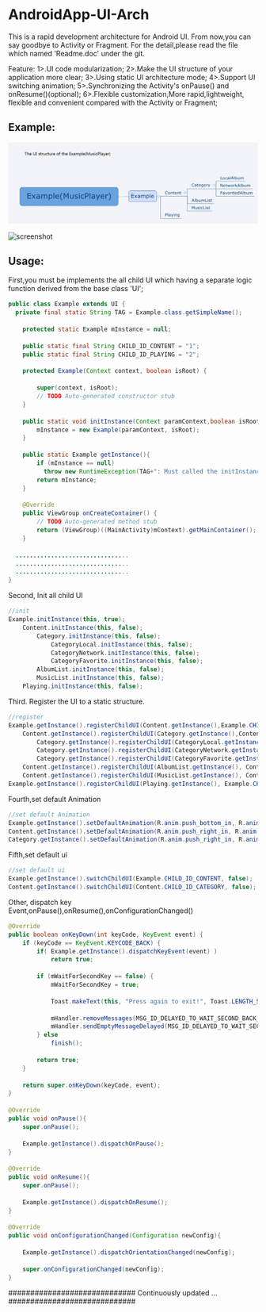 # AndroidApp-UI-Arch
This is a rapid development architecture for Android UI. From now,you can say goodbye to Activity or Fragment.
For the detail,please read the file which named 'Readme.doc' under the git.

Feature:
1>.UI code modularization;
2>.Make the UI structure of your application more clear;
3>.Using static UI architecture mode;
4>.Support UI switching animation;
5>.Synchronizing the Activity's onPause() and onResume()(optional);
6>.Flexible customization,More rapid,lightweight, flexible and convenient compared with the Activity or Fragment;

Example:
-----
![screenshot](https://github.com/pigknight/AndroidApp-UI-Arch/blob/master/Example_UI_Structure.jpg "screenshot")

![screenshot](https://github.com/pigknight/AndroidApp-UI-Arch/blob/master/demo_animation.gif "screenshot")

Usage:
-----

First,you must be implements the all child UI which having a separate logic function derived from the base class 'UI';

```java
public class Example extends UI {
  private final static String TAG = Example.class.getSimpleName();
	
	protected static Example mInstance = null;
	
	public static final String CHILD_ID_CONTENT = "1";
	public static final String CHILD_ID_PLAYING = "2";
	
	protected Example(Context context, boolean isRoot) {
		
		super(context, isRoot);
		// TODO Auto-generated constructor stub
	}
	
	public static void initInstance(Context paramContext,boolean isRoot){
	    mInstance = new Example(paramContext, isRoot);
	}
	
	public static Example getInstance(){
	    if (mInstance == null)
	      throw new RuntimeException(TAG+": Must called the initInstance() before to call getInstance().");
	    return mInstance;
	}

	@Override
	public ViewGroup onCreateContainer() {
		// TODO Auto-generated method stub
		return (ViewGroup)((MainActivity)mContext).getMainContainer();
	}

  ................................	
  ................................
  ................................
}
```

Second, Init all child UI

```java
//init 
Example.initInstance(this, true);
    Content.initInstance(this, false);
        Category.initInstance(this, false);
        	CategoryLocal.initInstance(this, false);
        	CategoryNetwork.initInstance(this, false);
        	CategoryFavorite.initInstance(this, false);
        AlbumList.initInstance(this, false);
        MusicList.initInstance(this, false);
    Playing.initInstance(this, false);
```

Third. Register the UI to a static structure.

```java
//register
Example.getInstance().registerChildUI(Content.getInstance(),Example.CHILD_ID_CONTENT);
    Content.getInstance().registerChildUI(Category.getInstance(),Content.CHILD_ID_CATEGORY);
        Category.getInstance().registerChildUI(CategoryLocal.getInstance(), Category.CHILD_ID_LOCAL);
        Category.getInstance().registerChildUI(CategoryNetwork.getInstance(), Category.CHILD_ID_NETWORK);
        Category.getInstance().registerChildUI(CategoryFavorite.getInstance(), Category.CHILD_ID_FAVORITE);
    Content.getInstance().registerChildUI(AlbumList.getInstance(), Content.CHILD_ID_ALBUM_LIST);
    Content.getInstance().registerChildUI(MusicList.getInstance(), Content.CHILD_ID_MUSIC_LIST);
Example.getInstance().registerChildUI(Playing.getInstance(), Example.CHILD_ID_PLAYING);
```

Fourth,set default Animation

```java
//set default Animation
Example.getInstance().setDefaultAnimation(R.anim.push_bottom_in, R.anim.push_top_out);
Content.getInstance().setDefaultAnimation(R.anim.push_right_in, R.anim.push_left_out);
Category.getInstance().setDefaultAnimation(R.anim.push_right_in, R.anim.push_left_out);
```

Fifth,set default ui

```java
//set default ui
Example.getInstance().switchChildUI(Example.CHILD_ID_CONTENT, false);
Content.getInstance().switchChildUI(Content.CHILD_ID_CATEGORY, false);
```
	
Other, dispatch key Event,onPause(),onResume(),onConfigurationChanged()

```java
@Override
public boolean onKeyDown(int keyCode, KeyEvent event) {    	
    if (keyCode == KeyEvent.KEYCODE_BACK) {
    	if( Example.getInstance().dispatchKeyEvent(event) )
			return true;
    	
        if (mWaitForSecondKey == false) {
            mWaitForSecondKey = true;

            Toast.makeText(this, "Press again to exit!", Toast.LENGTH_SHORT).show();

            mHandler.removeMessages(MSG_ID_DELAYED_TO_WAIT_SECOND_BACK_KEY);
            mHandler.sendEmptyMessageDelayed(MSG_ID_DELAYED_TO_WAIT_SECOND_BACK_KEY, 2000);
        } else
            finish();

        return true;
    }

    return super.onKeyDown(keyCode, event);
}

@Override
public void onPause(){
	super.onPause();
	
	Example.getInstance().dispatchOnPause();
}

@Override
public void onResume(){
	super.onPause();
	
	Example.getInstance().dispatchOnResume();
}

@Override
public void onConfigurationChanged(Configuration newConfig){
	
	Example.getInstance().dispatchOrientationChanged(newConfig);
	
	super.onConfigurationChanged(newConfig);
}
```


#############################
Continuously updated ...
#############################
